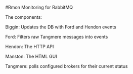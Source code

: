 #Rmon Monitoring for RabbitMQ

The components:

Biggin: Updates the DB with Ford and Hendon events

Ford: Filters raw Tangmere messages into events

Hendon: The HTTP API

Manston: The HTML GUI

Tangmere: polls configured brokers for their current status